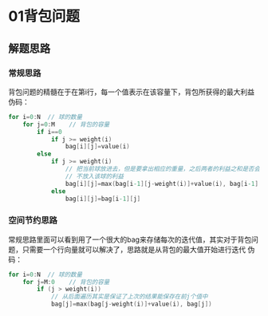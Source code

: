 # 01背包问题

## 解题思路
### 常规思路
背包问题的精髓在于在第i行，每一个值表示在该容量下，背包所获得的最大利益
伪码：
```objectivec
for i=0:N  // 球的数量
    for j=0:M    // 背包的容量
        if i==0
            if j >= weight(i)
                bag[i][j]=value(i)
        else
            if j >= weight(i)
                // 把当前球放进去，但是要拿出相应的重量，之后两者的利益之和是否会大于
                // 不放入该球的利益
                bag[i][j]=max(bag[i-1][j-weight(i)]+value(i), bag[i-1][j])
            else
                bag[i][j]=bag[i-1][j]
```


### 空间节约思路
常规思路里面可以看到用了一个很大的bag来存储每次的迭代值，其实对于背包问题，只需要一个行向量就可以解决了，思路就是从背包的最大值开始进行迭代
伪码：
```objectivec
for i=0:N  // 球的数量
    for j=M:0    // 背包的容量
        if (j > weight(i))
            // 从后面遍历其实是保证了上次的结果能保存在前j个值中
            bag[j]=max(bag[j-weight(i)]+value(i), bag[j])
```